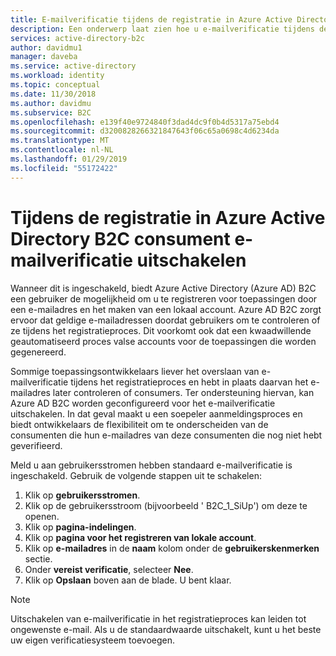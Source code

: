 ```yaml
---
title: E-mailverificatie tijdens de registratie in Azure Active Directory B2C consument uitschakelen | Microsoft Docs
description: Een onderwerp laat zien hoe u e-mailverificatie tijdens de registratie in Azure Active Directory B2C consument uitschakelen.
services: active-directory-b2c
author: davidmu1
manager: daveba
ms.service: active-directory
ms.workload: identity
ms.topic: conceptual
ms.date: 11/30/2018
ms.author: davidmu
ms.subservice: B2C
ms.openlocfilehash: e139f40e9724840f3dad4dc9f0b4d5317a75ebd4
ms.sourcegitcommit: d3200828266321847643f06c65a0698c4d6234da
ms.translationtype: MT
ms.contentlocale: nl-NL
ms.lasthandoff: 01/29/2019
ms.locfileid: "55172422"
---
```

# <a name="disable-email-verification-during-consumer-sign-up-in-azure-active-directory-b2c"></a>Tijdens de registratie in Azure Active Directory B2C consument e-mailverificatie uitschakelen 
Wanneer dit is ingeschakeld, biedt Azure Active Directory (Azure AD) B2C een gebruiker de mogelijkheid om u te registreren voor toepassingen door een e-mailadres en het maken van een lokaal account. Azure AD B2C zorgt ervoor dat geldige e-mailadressen doordat gebruikers om te controleren of ze tijdens het registratieproces. Dit voorkomt ook dat een kwaadwillende geautomatiseerd proces valse accounts voor de toepassingen die worden gegenereerd.

Sommige toepassingsontwikkelaars liever het overslaan van e-mailverificatie tijdens het registratieproces en hebt in plaats daarvan het e-mailadres later controleren of consumers. Ter ondersteuning hiervan, kan Azure AD B2C worden geconfigureerd voor het e-mailverificatie uitschakelen. In dat geval maakt u een soepeler aanmeldingsproces en biedt ontwikkelaars de flexibiliteit om te onderscheiden van de consumenten die hun e-mailadres van deze consumenten die nog niet hebt geverifieerd.

Meld u aan gebruikersstromen hebben standaard e-mailverificatie is ingeschakeld. Gebruik de volgende stappen uit te schakelen:

1. Klik op **gebruikersstromen**.
2. Klik op de gebruikersstroom (bijvoorbeeld ' B2C_1_SiUp') om deze te openen. 
3. Klik op **pagina-indelingen**.
4. Klik op **pagina voor het registreren van lokale account**.
5. Klik op **e-mailadres** in de **naam** kolom onder de **gebruikerskenmerken** sectie.
6. Onder **vereist verificatie**, selecteer **Nee**.
7. Klik op **Opslaan** boven aan de blade. U bent klaar.

> [!NOTE]
> Uitschakelen van e-mailverificatie in het registratieproces kan leiden tot ongewenste e-mail. Als u de standaardwaarde uitschakelt, kunt u het beste uw eigen verificatiesysteem toevoegen.
> 
>
